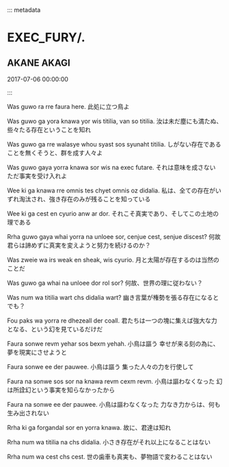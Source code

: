 ::: metadata

# EXEC_FURY/.

## AKANE AKAGI

2017-07-06 00:00:00

:::

Was guwo ra rre faura here.
此処に立つ鳥よ

Was guwo ga yora knawa yor wis titilia, van so titilia.
汝は未だ塵にも満たぬ、些々たる存在ということを知れ

Was guwo ga rre walasye whou syast sos syunaht titilia.
しがない存在であることを無くそうと、群を成す人々よ

Was guwo gaya yorra knawa sor wis na exec futare.
それは意味を成さない ただ事実を受け入れよ

Wee ki ga knawa rre omnis tes chyet omnis oz didalia.
私は、全ての存在がいずれ淘汰され、強き存在のみが残ることを知っている

Wee ki ga cest en cyurio anw ar dor.
それこそ真実であり、そしてこの土地の理である

Rrha guwo gaya whai yorra na unloee sor, cenjue cest, senjue discest?
何故君らは諦めずに真実を変えようと努力を続けるのか？

Was zweie wa irs weak en sheak, wis cyurio.
月と太陽が存在するのは当然のことだ

Was guwo ga whai na unloee dor rol sor?
何故、世界の理に従わない？

Was num wa titilia wart chs didalia wart?
幽き言葉が権勢を張る存在になるとでも？

Fou paks wa yorra re dhezeall der coall.
君たちは一つの塊に集えば強大な力となる、という幻を見ているだけだ

Faura sonwe revm yehar sos bexm yehah.
小鳥は謳う 幸せが来る刻の為に、夢を現実にさせようと

Faura sonwe ee der pauwee.
小鳥は謳う 集った人々の力を行使して

Faura na sonwe sos sor na knawa revm cexm revm.
小鳥は謳わなくなった 幻は所詮幻という事実を知らなかったから

Faura na sonwe ee der pauwee.
小鳥は謳わなくなった 力なき力からは、何も生み出されない

Rrha ki ga forgandal sor en yorra knawa.
故に、君達は知れ

Rrha num wa titilia na chs didalia.
小さき存在がそれ以上になることはない

Rrha num wa cest chs cest.
世の歯車も真実も、夢物語で変わることはない
